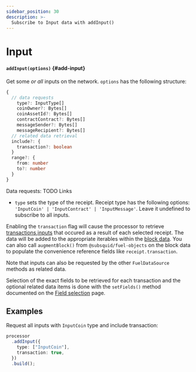 ```yaml
---
sidebar_position: 30
description: >-
  Subscribe to Input data with addInput()
---
```


# Input

#### `addInput(options)` {#add-input}

Get some _or all_ inputs on the network. `options` has the following structure:

```typescript
{
  // data requests
    type?: InputType[]
    coinOwner?: Bytes[]
    coinAssetId?: Bytes[]
    contractContract?: Bytes[]
    messageSender?: Bytes[]
    messageRecipient?: Bytes[]
  // related data retrieval
  include?: {
    transaction?: boolean
  }
  range?: {
    from: number
    to?: number
  }
}
```

Data requests:
TODO Links

- `type` sets the type of the receipt. Receipt type has the following options: `'InputCoin' | 'InputContract' | 'InputMessage'`. Leave it undefined to subscribe to all inputs.

Enabling the `transaction` flag will cause the processor to retrieve [transactions](/fuel-indexing/fuel-datasource/transactions),[inputs](//fuel-indexing/fuel-datasource/inputs) that occured as a result of each selected receipt. The data will be added to the appropriate iterables within the [block data](/fuel-indexing/fuel-datasource/context-interfaces). You can also call `augmentBlock()` from `@subsquid/fuel-objects` on the block data to populate the convenience reference fields like `receipt.transaction`.

Note that inputs can also be requested by the other `FuelDataSource` methods as related data.

Selection of the exact fields to be retrieved for each transaction and the optional related data items is done with the `setFields()` method documented on the [Field selection](../field-selection) page.

## Examples

Request all inputs with `InputCoin` type and include transaction:

```ts
processor
  .addInput({
    type: ["InputCoin"],
    transaction: true,
  })
  .build();
```
